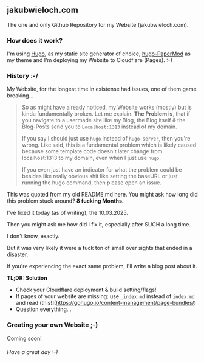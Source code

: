 ## jakubwieloch.com

The one and only Github Repository for my Website (jakubwieloch.com).


### How does it work?

I'm using [Hugo](https://github.com/gohugoio/hugo), as my static site generator of choice, [hugo-PaperMod](https://github.com/adityatelange/hugo-PaperMod) as my theme and I'm deploying my Website to Cloudflare (Pages). :-)

### History :-/

My Website, for the longest time in existense had issues, one of them game breaking...

> So as might have already noticed, my Website works (mostly) but is kinda fundamentally broken. Let me explain.
**The Problem is**, that if you navigate to a usermade site like my Blog, the Blog itself & the Blog-Posts send you to `Localhost:1313` instead of my domain.
>
> If you say I should just use `hugo` instead of `hugo server`, then you're wrong. Like said, this is a fundamental problem which is likely caused because some template code doesn't later change from localhost:1313 to my domain, even when I just use `hugo`.
>
> If you even just have an indicator for what the problem could be besides like really obvious shit like setting the baseURL or just running the hugo command, then please open an issue. 

This was quoted from my old README.md here. You might ask how long did this problem stuck around? **8 fucking Months.**

I've fixed it today (as of writing), the 10.03.2025.

Then you might ask me how did I fix it, especially after SUCH a long time.

I don't know, exactly.

But it was very likely it were a fuck ton of small over sights that ended in a disaster.

If you're experiencing the exact same problem, I'll write a blog post about it.

**TL;DR: Solution**
- Check your Cloudflare deployment & build setting/flags!
- If pages of your website are missing: use `_index.md` instead of `index.md` and read (this!](https://gohugo.io/content-management/page-bundles/)
- Question everything... 

### Creating your own Website ;-)

Coming soon!



###### *Have a great day :-)*
